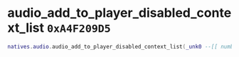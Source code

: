 # audio_add_to_player_disabled_context_list `0xA4F209D5`

```lua
natives.audio.audio_add_to_player_disabled_context_list(_unk0 --[[ number ]])
```